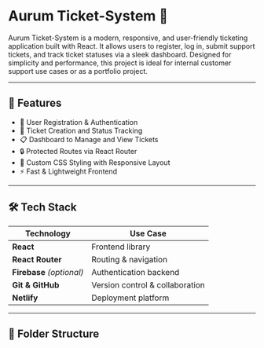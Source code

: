 # Aurum Ticket-System 🎫

Aurum Ticket-System is a modern, responsive, and user-friendly ticketing application built with React. It allows users to register, log in, submit support tickets, and track ticket statuses via a sleek dashboard. Designed for simplicity and performance, this project is ideal for internal customer support use cases or as a portfolio project.

---

## 🚀 Features

- 🔐 User Registration & Authentication  
- 🧾 Ticket Creation and Status Tracking  
- 📋 Dashboard to Manage and View Tickets  
- 🔒 Protected Routes via React Router  
- 🎨 Custom CSS Styling with Responsive Layout  
- ⚡ Fast & Lightweight Frontend  

---

## 🛠️ Tech Stack

| Technology     | Use Case                       |
|----------------|--------------------------------|
| **React**      | Frontend library               |
| **React Router** | Routing & navigation         |
| **Firebase** *(optional)* | Authentication backend |
| **Git & GitHub** | Version control & collaboration |
| **Netlify**    | Deployment platform            |

---

## 📁 Folder Structure

